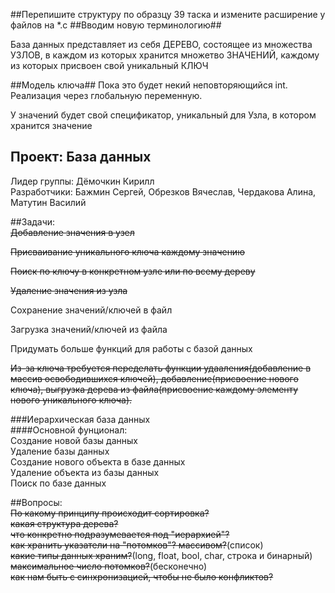 ##Перепишите структуру по образцу 39 таска и измените расширение у файлов на *.c
##Вводим новую терминологию##

База данных представляет из себя ДЕРЕВО, состоящее из множества УЗЛОВ, в каждом из которых хранится множетво ЗНАЧЕНИЙ, каждому из которых присвоен свой уникальный КЛЮЧ

##Модель ключа##
Пока это будет некий неповторяющийся int.
Реализация через глобальную переменную.

У значений будет свой спецификатор, уникальный для Узла, в котором хранится значение

## Проект: База данных
Лидер группы: Дёмочкин Кирилл  
Разработчики: Бажмин Сергей, Обрезков Вячеслав, Чердакова Алина, Матутин Василий  

##Задачи:  
~~Добавление значения в узел~~

~~Присваивание уникального ключа каждому значению~~

~~Поиск по ключу в конкретном узле или по всему дереву~~

~~Удаление значения из узла~~

Сохранение значений/ключей в файл

Загрузка значений/ключей из файла

Придумать больше функций для работы с базой данных

~~Из-за ключа требуется переделать функции удааления(добавление в массив освободившихся ключей), добавление(присвоение нового ключа), выгрузка дерева из файла(присвоение каждому элементу нового уникального ключа).~~
 
###Иерархическая база данных  
####Основной фунционал:  
Создание новой базы данных  
Удаление базы данных  
Создание нового объекта в базе данных  
Удаление объекта из базы данных  
Поиск по базе данных  

##Вопросы:  
 ~~По какому принципу происходит сортировка?~~  
 ~~какая структура дерева?~~  
 ~~что конкретно подразумевается под "иерархией"?~~  
 ~~как хранить указатели на "потомков"? массивом?~~(список)  
 ~~какие типы данных храним?~~(long, float, bool, char, строка и бинарный)   
 ~~максимальное число потомков?~~(бесконечно)  
 ~~как нам быть с синхронизацией, чтобы не было конфликтов?~~

